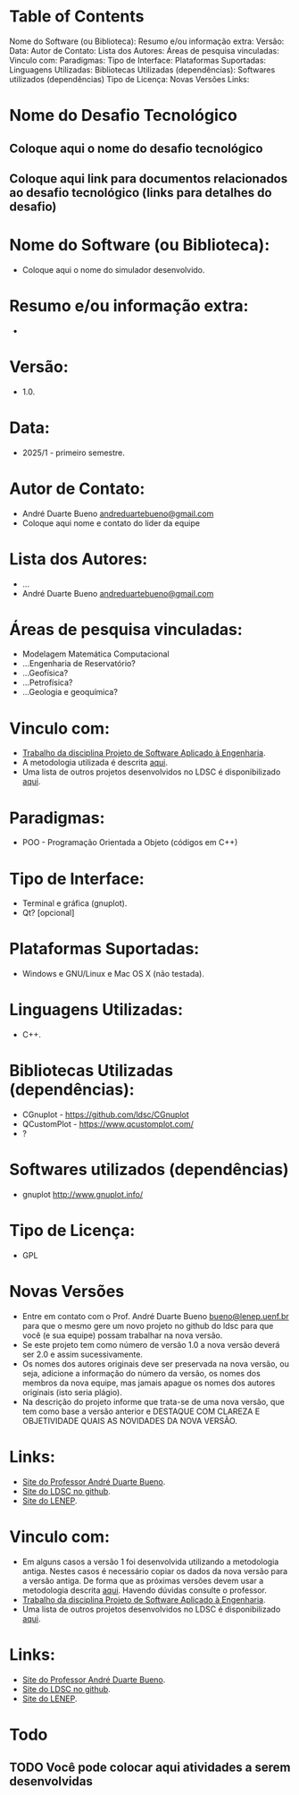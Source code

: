 
# Table of Contents

Nome do Software (ou Biblioteca): 
Resumo e/ou informação extra:
Versão:
Data:
Autor de Contato:
Lista dos Autores:
Áreas de pesquisa vinculadas:
Vinculo com:
Paradigmas:
Tipo de Interface:
Plataformas Suportadas:
Linguagens Utilizadas:
Bibliotecas Utilizadas (dependências):
Softwares utilizados (dependências)
Tipo de Licença:
Novas Versões
Links:



<a id="orga63642c"></a>

# Nome do Desafio Tecnológico


<a id="org2ebec41"></a>

## Coloque aqui o nome do desafio tecnológico


<a id="org855260d"></a>

## Coloque aqui link para documentos relacionados ao desafio tecnológico (links para detalhes do desafio)


<a id="org8132f6f"></a>

# Nome do Software (ou Biblioteca):

-   Coloque aqui o nome do simulador desenvolvido.


<a id="org72ffa40"></a>

# Resumo e/ou informação extra:

-   


<a id="org10111d4"></a>

# Versão:

-   1.0.


<a id="orgf581e60"></a>

# Data:

-   2025/1 - primeiro semestre.


<a id="org50824d1"></a>

# Autor de Contato:

-   André Duarte Bueno <andreduartebueno@gmail.com>
-   Coloque aqui nome e contato do lider da equipe


<a id="orgdcfbf20"></a>

# Lista dos Autores:

-   &#x2026;
-   André Duarte Bueno <andreduartebueno@gmail.com>


<a id="org3e9046d"></a>

# Áreas de pesquisa vinculadas:

-   Modelagem Matemática Computacional
-   &#x2026;Engenharia de Reservatório?
-   &#x2026;Geofísica?
-   &#x2026;Petrofísica?
-   &#x2026;Geologia e geoquímica?


<a id="org3a88e7c"></a>

# Vinculo com:

-   [Trabalho da disciplina Projeto de Software Aplicado à Engenharia](https://sites.google.com/view/professorandreduartebueno/ensino/projeto-de-software-aplicado).
-   A metodologia utilizada é descrita [aqui](https://github.com/ldsc/LDSC-ProjetoEngenharia-0-Metodologia-Instrucoes-Etapas).
-   Uma lista de outros projetos desenvolvidos no LDSC é disponibilizado [aqui](https://github.com/ldsc/LDSC-ProjetoEngenharia-0-Metodologia-Instrucoes-Etapas).


<a id="orgbece9a4"></a>

# Paradigmas:

-   POO - Programação Orientada a Objeto (códigos em C++)


<a id="orgdcc4e41"></a>

# Tipo de Interface:

-   Terminal e gráfica (gnuplot).
-   Qt? [opcional]


<a id="org5edb591"></a>

# Plataformas Suportadas:

-   Windows e GNU/Linux e Mac OS X (não testada).


<a id="orgb633128"></a>

# Linguagens Utilizadas:

-   C++.


<a id="org22706d5"></a>

# Bibliotecas Utilizadas (dependências):

-   CGnuplot - <https://github.com/ldsc/CGnuplot>
-   QCustomPlot - <https://www.qcustomplot.com/>
-   ?


<a id="orga7939eb"></a>

# Softwares utilizados (dependências)

-   gnuplot <http://www.gnuplot.info/>


<a id="orga5804b1"></a>

# Tipo de Licença:

-   GPL


<a id="orgf4e6c94"></a>

# Novas Versões

-   Entre em contato com o Prof. André Duarte Bueno <bueno@lenep.uenf.br>
    para que o mesmo gere um novo projeto no github do ldsc para que você (e sua equipe) possam trabalhar na nova versão.
-   Se este projeto tem como número de versão 1.0 a nova versão deverá ser 2.0 e assim sucessivamente.
-   Os nomes dos autores originais deve ser preservada na nova versão, ou seja, adicione a informação do número da versão, os nomes dos membros da nova equipe, mas jamais apague os nomes dos autores originais (isto seria plágio).
-   Na descrição do projeto informe que trata-se de uma nova versão, que tem como base a versão anterior e DESTAQUE COM CLAREZA E OBJETIVIDADE QUAIS AS NOVIDADES DA NOVA VERSÃO.


<a id="org3498266"></a>

# Links:

-   [Site do Professor André Duarte Bueno](https://sites.google.com/view/professorandreduartebueno/).
-   [Site do LDSC no github](https://github.com/ldsc).
-   [Site do LENEP](https://uenf.br/cct/lenep).


<a id="org7997b0d"></a>

# Vinculo com:

-   Em alguns casos a versão 1 foi desenvolvida utilizando a metodologia antiga. Nestes casos é necessário copiar os dados da nova versão para a versão antiga. De forma que as próximas versões devem usar a metodologia descrita [aqui](https://github.com/ldsc/LDSC-ProjetoEngenharia-0-Metodologia-Instrucoes-Etapas).
    Havendo dúvidas consulte o professor.
-   [Trabalho da disciplina Projeto de Software Aplicado à Engenharia](https://sites.google.com/view/professorandreduartebueno/ensino/projeto-de-software-aplicado).
-   Uma lista de outros projetos desenvolvidos no LDSC é disponibilizado [aqui](https://github.com/ldsc/LDSC-ProjetoEngenharia-0-Metodologia-Instrucoes-Etapas).


<a id="org1611c19"></a>

# Links:

-   [Site do Professor André Duarte Bueno](https://sites.google.com/view/professorandreduartebueno/).
-   [Site do LDSC no github](https://github.com/ldsc).
-   [Site do LENEP](https://uenf.br/cct/lenep).


<a id="org0b6cfa5"></a>

# Todo


<a id="org1c7467e"></a>

## TODO Você pode colocar aqui atividades a serem desenvolvidas

